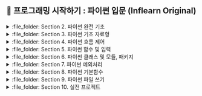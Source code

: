 ## :notebook_with_decorative_cover: 프로그래밍 시작하기 : 파이썬 입문 (Inflearn Original)

<details>
<summary> :file_folder: Section 2. 파이썬 완전 기초 </summary>
<div markdown="1">

#### :pencil2: [Chapter02-1](https://github.com/Seonghyun-Park/PythonBasic/blob/main/Chapter02-1.md)

#### :pencil2: [Chapter02-2](https://github.com/Seonghyun-Park/PythonBasic/blob/main/Chapter02-2.md) 

</div>
</details>

<details>
<summary> :file_folder: Section 3. 파이썬 기초 자료형 </summary>
<div markdown="1">

#### :pencil2: [Chapter03-1](https://github.com/Seonghyun-Park/PythonBasic/blob/main/Chapter03-1.md)

#### :pencil2: [Chapter03-2](https://github.com/Seonghyun-Park/PythonBasic/blob/main/Chapter03-2.md) 

#### :pencil2: [Chapter03-3](https://github.com/Seonghyun-Park/PythonBasic/blob/main/Chapter03-3.md)

#### :pencil2: [Chapter03-4](https://github.com/Seonghyun-Park/PythonBasic/blob/main/Chapter03-4.md) 

#### :pencil2: [Chapter03-5](https://github.com/Seonghyun-Park/PythonBasic/blob/main/Chapter03-5.md)

#### :pencil2: [Chapter03-6](https://github.com/Seonghyun-Park/PythonBasic/blob/main/Chapter03-6.md) 

</div>
</details>

<details>
<summary> :file_folder: Section 4. 파이썬 흐름 제어 </summary>
<div markdown="1">

#### :pencil2: [Chapter04-1](https://github.com/Seonghyun-Park/PythonBasic/blob/main/Chapter04-1.md)

#### :pencil2: [Chapter04-2](https://github.com/Seonghyun-Park/PythonBasic/blob/main/Chapter04-2.md)

#### :pencil2: [Chapter04-3](https://github.com/Seonghyun-Park/PythonBasic/blob/main/Chapter04-3.md)

</div>
</details>

<details>
<summary> :file_folder: Section 5. 파이썬 함수 및 입력 </summary>
<div markdown="1">

#### :pencil2: [Chapter05-1](https://github.com/Seonghyun-Park/PythonBasic/blob/main/Chapter05-1.md)

#### :pencil2: [Chapter05-2](https://github.com/Seonghyun-Park/PythonBasic/blob/main/Chapter05-2.md)

</div>
</details>

<details>
<summary> :file_folder: Section 6. 파이썬 클래스 및 모듈, 패키지 </summary>
<div markdown="1">

#### :pencil2: [Chapter06-1](https://github.com/Seonghyun-Park/PythonBasic/blob/main/Chapter06-1.md)

#### :pencil2: [Chapter06-2](https://github.com/Seonghyun-Park/PythonBasic/blob/main/Chapter06-2.md)

#### :pencil2: [Chapter06-3](https://github.com/Seonghyun-Park/PythonBasic/blob/main/Chapter06-3.md)

</div>
</details>


<details>
<summary> :file_folder: Section 7. 파이썬 예외처리 </summary>
<div markdown="1">

#### :pencil2: [Chapter07-1](https://github.com/Seonghyun-Park/PythonBasic/blob/main/Chapter07-1.md)

</div>
</details>

<details>
<summary> :file_folder: Section 8. 파이썬 기본함수 </summary>
<div markdown="1">

#### :pencil2: [Chapter08-1](https://github.com/Seonghyun-Park/PythonBasic/blob/main/Chapter08-1.md)

#### :pencil2: [Chapter08-2](https://github.com/Seonghyun-Park/PythonBasic/blob/main/Chapter08-2.md)

</div>
</details>

<details>
<summary> :file_folder: Section 9. 파이썬 파일 쓰기 </summary>
<div markdown="1">

#### :pencil2: [Chapter09-1](https://github.com/Seonghyun-Park/PythonBasic/blob/main/Chapter09-1.md)

#### :pencil2: [Chapter09-2](https://github.com/Seonghyun-Park/PythonBasic/blob/main/Chapter09-2.md)

</div>
</details>

<details>
<summary> :file_folder: Section 10. 실전 프로젝트 </summary>
<div markdown="1">

#### :pencil2: [Chapter10-1](https://github.com/Seonghyun-Park/PythonBasic/blob/main/Chapter10-1.md)

#### :pencil2: [Chapter10-2](https://github.com/Seonghyun-Park/PythonBasic/blob/main/Chapter10-2.md)


</div>
</details>
